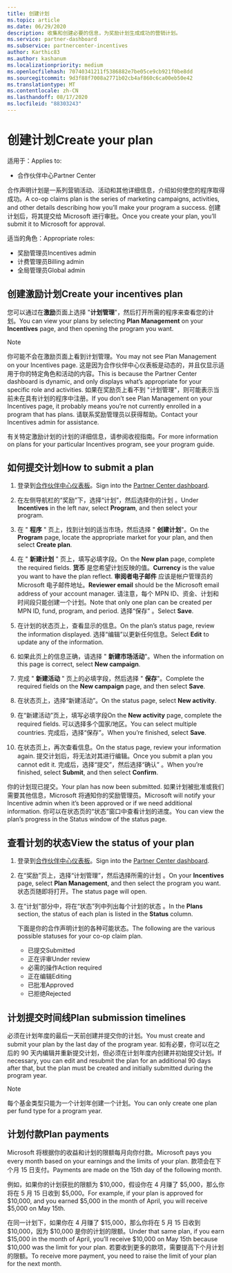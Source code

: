 ```yaml
---
title: 创建计划
ms.topic: article
ms.date: 06/29/2020
description: 收集和创建必要的信息，为奖励计划生成成功的营销计划。
ms.service: partner-dashboard
ms.subservice: partnercenter-incentives
author: Karthic83
ms.author: kashanum
ms.localizationpriority: medium
ms.openlocfilehash: 70740341211f5386882e7be05ce9cb921f0be8dd
ms.sourcegitcommit: 9d3f88f7008a2771b02cb4af860c6ca00eb50e42
ms.translationtype: MT
ms.contentlocale: zh-CN
ms.lasthandoff: 08/17/2020
ms.locfileid: "88303243"
---
```

# <a name="create-your-plan"></a><span data-ttu-id="9bc09-103">创建计划</span><span class="sxs-lookup"><span data-stu-id="9bc09-103">Create your plan</span></span>

<span data-ttu-id="9bc09-104">适用于：</span><span class="sxs-lookup"><span data-stu-id="9bc09-104">Applies to:</span></span>

- <span data-ttu-id="9bc09-105">合作伙伴中心</span><span class="sxs-lookup"><span data-stu-id="9bc09-105">Partner Center</span></span>

<span data-ttu-id="9bc09-106">合作声明计划是一系列营销活动、活动和其他详细信息，介绍如何使您的程序取得成功。</span><span class="sxs-lookup"><span data-stu-id="9bc09-106">A co-op claims plan is the series of marketing campaigns, activities, and other details describing how you’ll make your program a success.</span></span> <span data-ttu-id="9bc09-107">创建计划后，将其提交给 Microsoft 进行审批。</span><span class="sxs-lookup"><span data-stu-id="9bc09-107">Once you create your plan, you’ll submit it to Microsoft for approval.</span></span> 

<span data-ttu-id="9bc09-108">适当的角色：</span><span class="sxs-lookup"><span data-stu-id="9bc09-108">Appropriate roles:</span></span>

- <span data-ttu-id="9bc09-109">奖励管理员</span><span class="sxs-lookup"><span data-stu-id="9bc09-109">Incentives admin</span></span>
- <span data-ttu-id="9bc09-110">计费管理员</span><span class="sxs-lookup"><span data-stu-id="9bc09-110">Billing admin</span></span>
- <span data-ttu-id="9bc09-111">全局管理员</span><span class="sxs-lookup"><span data-stu-id="9bc09-111">Global admin</span></span>

## <a name="create-your-incentives-plan"></a><span data-ttu-id="9bc09-112">创建激励计划</span><span class="sxs-lookup"><span data-stu-id="9bc09-112">Create your incentives plan</span></span>

<span data-ttu-id="9bc09-113">您可以通过在**激励**页面上选择 "**计划管理**"，然后打开所需的程序来查看您的计划。</span><span class="sxs-lookup"><span data-stu-id="9bc09-113">You can view your plans by selecting **Plan Management** on your **Incentives** page, and then opening the program you want.</span></span>

>[!NOTE]
><span data-ttu-id="9bc09-114">你可能不会在激励页面上看到计划管理。</span><span class="sxs-lookup"><span data-stu-id="9bc09-114">You may not see Plan Management on your Incentives page.</span></span> <span data-ttu-id="9bc09-115">这是因为合作伙伴中心仪表板是动态的，并且仅显示适用于你的特定角色和活动的内容。</span><span class="sxs-lookup"><span data-stu-id="9bc09-115">This is because the Partner Center dashboard is dynamic, and only displays what’s appropriate for your specific role and activities.</span></span> <span data-ttu-id="9bc09-116">如果在奖励页上看不到 "计划管理"，则可能表示当前未在具有计划的程序中注册。</span><span class="sxs-lookup"><span data-stu-id="9bc09-116">If you don’t see Plan Management on your Incentives page, it probably means you’re not currently enrolled in a program that has plans.</span></span> <span data-ttu-id="9bc09-117">请联系奖励管理员以获得帮助。</span><span class="sxs-lookup"><span data-stu-id="9bc09-117">Contact your Incentives admin for assistance.</span></span>

<span data-ttu-id="9bc09-118">有关特定激励计划的计划的详细信息，请参阅收视指南。</span><span class="sxs-lookup"><span data-stu-id="9bc09-118">For more information on plans for your particular Incentives program, see your program guide.</span></span>

## <a name="how-to-submit-a-plan"></a><span data-ttu-id="9bc09-119">如何提交计划</span><span class="sxs-lookup"><span data-stu-id="9bc09-119">How to submit a plan</span></span>

1. <span data-ttu-id="9bc09-120">登录到[合作伙伴中心仪表板](https://partner.microsoft.com/dashboard/)。</span><span class="sxs-lookup"><span data-stu-id="9bc09-120">Sign into the [Partner Center dashboard](https://partner.microsoft.com/dashboard/).</span></span>

2. <span data-ttu-id="9bc09-121">在左侧导航栏的“奖励”下，选择“计划”，然后选择你的计划 。</span><span class="sxs-lookup"><span data-stu-id="9bc09-121">Under **Incentives** in the left nav, select **Program**, and then select your program.</span></span> 

3. <span data-ttu-id="9bc09-122">在 " **程序** " 页上，找到计划的适当市场，然后选择 " **创建计划**"。</span><span class="sxs-lookup"><span data-stu-id="9bc09-122">On the **Program** page, locate the appropriate market for your plan, and then select **Create plan**.</span></span> 

4. <span data-ttu-id="9bc09-123">在 " **新建计划** " 页上，填写必填字段。</span><span class="sxs-lookup"><span data-stu-id="9bc09-123">On the **New plan** page, complete the required fields.</span></span> <span data-ttu-id="9bc09-124">**货币** 是您希望计划反映的值。</span><span class="sxs-lookup"><span data-stu-id="9bc09-124">**Currency** is the value you want to have the plan reflect.</span></span> <span data-ttu-id="9bc09-125">**审阅者电子邮件** 应该是帐户管理员的 Microsoft 电子邮件地址。</span><span class="sxs-lookup"><span data-stu-id="9bc09-125">**Reviewer email** should be the Microsoft email address of your account manager.</span></span> <span data-ttu-id="9bc09-126">请注意，每个 MPN ID、资金、计划和时间段只能创建一个计划。</span><span class="sxs-lookup"><span data-stu-id="9bc09-126">Note that only one plan can be created per MPN ID, fund, program, and period.</span></span> <span data-ttu-id="9bc09-127">选择“保存” 。</span><span class="sxs-lookup"><span data-stu-id="9bc09-127">Select **Save**.</span></span>

5. <span data-ttu-id="9bc09-128">在计划的状态页上，查看显示的信息。</span><span class="sxs-lookup"><span data-stu-id="9bc09-128">On the plan’s status page, review the information displayed.</span></span> <span data-ttu-id="9bc09-129">选择“编辑”以更新任何信息。</span><span class="sxs-lookup"><span data-stu-id="9bc09-129">Select **Edit** to update any of the information.</span></span>

6. <span data-ttu-id="9bc09-130">如果此页上的信息正确，请选择 " **新建市场活动**"。</span><span class="sxs-lookup"><span data-stu-id="9bc09-130">When the information on this page is correct, select **New campaign**.</span></span>

7. <span data-ttu-id="9bc09-131">完成 " **新建活动** " 页上的必填字段，然后选择 " **保存**"。</span><span class="sxs-lookup"><span data-stu-id="9bc09-131">Complete the required fields on the **New campaign** page, and then select **Save**.</span></span>

8. <span data-ttu-id="9bc09-132">在状态页上，选择“新建活动”。</span><span class="sxs-lookup"><span data-stu-id="9bc09-132">On the status page, select **New activity**.</span></span> 

9. <span data-ttu-id="9bc09-133">在“新建活动”页上，填写必填字段</span><span class="sxs-lookup"><span data-stu-id="9bc09-133">On the **New activity** page, complete the required fields.</span></span> <span data-ttu-id="9bc09-134">可以选择多个国家/地区。</span><span class="sxs-lookup"><span data-stu-id="9bc09-134">You can select multiple countries.</span></span> <span data-ttu-id="9bc09-135">完成后，选择“保存”。</span><span class="sxs-lookup"><span data-stu-id="9bc09-135">When you’re finished, select **Save**.</span></span> 

10. <span data-ttu-id="9bc09-136">在状态页上，再次查看信息。</span><span class="sxs-lookup"><span data-stu-id="9bc09-136">On the status page, review your information again.</span></span> <span data-ttu-id="9bc09-137">提交计划后，将无法对其进行编辑。</span><span class="sxs-lookup"><span data-stu-id="9bc09-137">Once you submit a plan you cannot edit it.</span></span> <span data-ttu-id="9bc09-138">完成后，选择“提交”，然后选择“确认” 。</span><span class="sxs-lookup"><span data-stu-id="9bc09-138">When you’re finished, select **Submit**, and then select **Confirm**.</span></span>

<span data-ttu-id="9bc09-139">你的计划现已提交。</span><span class="sxs-lookup"><span data-stu-id="9bc09-139">Your plan has now been submitted.</span></span> <span data-ttu-id="9bc09-140">如果计划被批准或我们需要其他信息，Microsoft 将通知你的奖励管理员。</span><span class="sxs-lookup"><span data-stu-id="9bc09-140">Microsoft will notify your Incentive admin when it’s been approved or if we need additional information.</span></span> <span data-ttu-id="9bc09-141">你可以在状态页的“状态”窗口中查看计划的进度。</span><span class="sxs-lookup"><span data-stu-id="9bc09-141">You can view the plan’s progress in the Status window of the status page.</span></span>

## <a name="view-the-status-of-your-plan"></a><span data-ttu-id="9bc09-142">查看计划的状态</span><span class="sxs-lookup"><span data-stu-id="9bc09-142">View the status of your plan</span></span>

1. <span data-ttu-id="9bc09-143">登录到[合作伙伴中心仪表板](https://partner.microsoft.com/dashboard/)。</span><span class="sxs-lookup"><span data-stu-id="9bc09-143">Sign into the [Partner Center dashboard](https://partner.microsoft.com/dashboard/).</span></span>

2. <span data-ttu-id="9bc09-144">在“奖励”页上，选择“计划管理”，然后选择所需的计划 。</span><span class="sxs-lookup"><span data-stu-id="9bc09-144">On your **Incentives** page, select **Plan Management**, and then select the program you want.</span></span> <span data-ttu-id="9bc09-145">状态页随即将打开。</span><span class="sxs-lookup"><span data-stu-id="9bc09-145">The status page will open.</span></span>

3. <span data-ttu-id="9bc09-146">在“计划”部分中，将在“状态”列中列出每个计划的状态 。</span><span class="sxs-lookup"><span data-stu-id="9bc09-146">In the **Plans** section, the status of each plan is listed in the **Status** column.</span></span>

   <span data-ttu-id="9bc09-147">下面是你的合作声明计划的各种可能状态。</span><span class="sxs-lookup"><span data-stu-id="9bc09-147">The following are the various possible statuses for your co-op claim plan.</span></span>

   - <span data-ttu-id="9bc09-148">已提交</span><span class="sxs-lookup"><span data-stu-id="9bc09-148">Submitted</span></span>
   - <span data-ttu-id="9bc09-149">正在评审</span><span class="sxs-lookup"><span data-stu-id="9bc09-149">Under review</span></span>
   - <span data-ttu-id="9bc09-150">必需的操作</span><span class="sxs-lookup"><span data-stu-id="9bc09-150">Action required</span></span>
   - <span data-ttu-id="9bc09-151">正在编辑</span><span class="sxs-lookup"><span data-stu-id="9bc09-151">Editing</span></span>
   - <span data-ttu-id="9bc09-152">已批准</span><span class="sxs-lookup"><span data-stu-id="9bc09-152">Approved</span></span>
   - <span data-ttu-id="9bc09-153">已拒绝</span><span class="sxs-lookup"><span data-stu-id="9bc09-153">Rejected</span></span>

## <a name="plan-submission-timelines"></a><span data-ttu-id="9bc09-154">计划提交时间线</span><span class="sxs-lookup"><span data-stu-id="9bc09-154">Plan submission timelines</span></span>

<span data-ttu-id="9bc09-155">必须在计划年度的最后一天前创建并提交你的计划。</span><span class="sxs-lookup"><span data-stu-id="9bc09-155">You must create and submit your plan by the last day of the program year.</span></span> <span data-ttu-id="9bc09-156">如有必要，你可以在之后的 90 天内编辑并重新提交计划，但必须在计划年度内创建并初始提交计划。</span><span class="sxs-lookup"><span data-stu-id="9bc09-156">If necessary, you can edit and resubmit the plan for an additional 90 days after that, but the plan must be created and initially submitted during the program year.</span></span>

>[!NOTE]
> <span data-ttu-id="9bc09-157">每个基金类型只能为一个计划年创建一个计划。</span><span class="sxs-lookup"><span data-stu-id="9bc09-157">You can only create one plan per fund type for a program year.</span></span>

## <a name="plan-payments"></a><span data-ttu-id="9bc09-158">计划付款</span><span class="sxs-lookup"><span data-stu-id="9bc09-158">Plan payments</span></span>

<span data-ttu-id="9bc09-159">Microsoft 将根据你的收益和计划的限额每月向你付款。</span><span class="sxs-lookup"><span data-stu-id="9bc09-159">Microsoft pays you every month based on your earnings and the limits of your plan.</span></span> <span data-ttu-id="9bc09-160">款项会在下个月 15 日支付。</span><span class="sxs-lookup"><span data-stu-id="9bc09-160">Payments are made on the 15th day of the following month.</span></span>

<span data-ttu-id="9bc09-161">例如，如果你的计划获批的限额为 $10,000，假设你在 4 月赚了 $5,000，那么你将在 5 月 15 日收到 $5,000。</span><span class="sxs-lookup"><span data-stu-id="9bc09-161">For example, if your plan is approved for $10,000, and you earned $5,000 in the month of April, you will receive $5,000 on May 15th.</span></span>

<span data-ttu-id="9bc09-162">在同一计划下，如果你在 4 月赚了 $15,000，那么你将在 5 月 15 日收到 $10,000，因为 $10,000 是你的计划的限额。</span><span class="sxs-lookup"><span data-stu-id="9bc09-162">Under that same plan, if you earn $15,000 in the month of April, you’ll receive $10,000 on May 15th because $10,000 was the limit for your plan.</span></span> <span data-ttu-id="9bc09-163">若要收到更多的款项，需要提高下个月计划的限额。</span><span class="sxs-lookup"><span data-stu-id="9bc09-163">To receive more payment, you need to raise the limit of your plan for the next month.</span></span>
